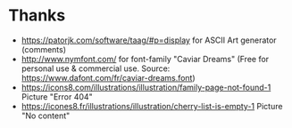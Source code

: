 # Thanks
- https://patorjk.com/software/taag/#p=display for ASCII Art generator (comments)
- http://www.nymfont.com/ for font-family "Caviar Dreams" (Free for personal use & commercial use. Source: https://www.dafont.com/fr/caviar-dreams.font)
- https://icons8.com/illustrations/illustration/family-page-not-found-1 Picture "Error 404"
- https://icones8.fr/illustrations/illustration/cherry-list-is-empty-1 Picture "No content"